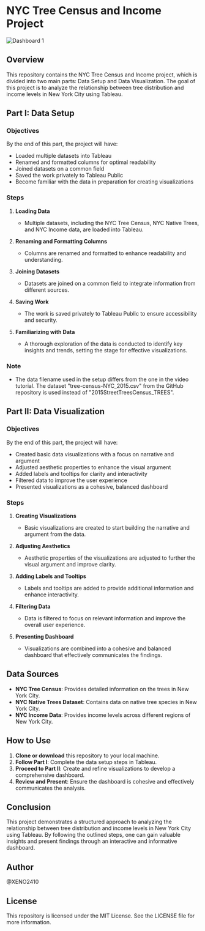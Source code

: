 # NYC Tree Census and Income Project

![Dashboard 1](https://github.com/user-attachments/assets/0afa30bc-2d46-47f0-88a3-6e1281ba6266)

## Overview

This repository contains the NYC Tree Census and Income project, which is divided into two main parts: Data Setup and Data Visualization. The goal of this project is to analyze the relationship between tree distribution and income levels in New York City using Tableau.

## Part I: Data Setup

### Objectives
By the end of this part, the project will have:
- Loaded multiple datasets into Tableau
- Renamed and formatted columns for optimal readability
- Joined datasets on a common field
- Saved the work privately to Tableau Public
- Become familiar with the data in preparation for creating visualizations

### Steps

1. **Loading Data**
   - Multiple datasets, including the NYC Tree Census, NYC Native Trees, and NYC Income data, are loaded into Tableau.

2. **Renaming and Formatting Columns**
   - Columns are renamed and formatted to enhance readability and understanding.

3. **Joining Datasets**
   - Datasets are joined on a common field to integrate information from different sources.

4. **Saving Work**
   - The work is saved privately to Tableau Public to ensure accessibility and security.

5. **Familiarizing with Data**
   - A thorough exploration of the data is conducted to identify key insights and trends, setting the stage for effective visualizations.

### Note
- The data filename used in the setup differs from the one in the video tutorial. The dataset "tree-census-NYC_2015.csv" from the GitHub repository is used instead of "2015StreetTreesCensus_TREES".

## Part II: Data Visualization

### Objectives
By the end of this part, the project will have:
- Created basic data visualizations with a focus on narrative and argument
- Adjusted aesthetic properties to enhance the visual argument
- Added labels and tooltips for clarity and interactivity
- Filtered data to improve the user experience
- Presented visualizations as a cohesive, balanced dashboard

### Steps

1. **Creating Visualizations**
   - Basic visualizations are created to start building the narrative and argument from the data.

2. **Adjusting Aesthetics**
   - Aesthetic properties of the visualizations are adjusted to further the visual argument and improve clarity.

3. **Adding Labels and Tooltips**
   - Labels and tooltips are added to provide additional information and enhance interactivity.

4. **Filtering Data**
   - Data is filtered to focus on relevant information and improve the overall user experience.

5. **Presenting Dashboard**
   - Visualizations are combined into a cohesive and balanced dashboard that effectively communicates the findings.

## Data Sources

- **NYC Tree Census**: Provides detailed information on the trees in New York City.
- **NYC Native Trees Dataset**: Contains data on native tree species in New York City.
- **NYC Income Data**: Provides income levels across different regions of New York City.

## How to Use

1. **Clone or download** this repository to your local machine.
2. **Follow Part I**: Complete the data setup steps in Tableau.
3. **Proceed to Part II**: Create and refine visualizations to develop a comprehensive dashboard.
4. **Review and Present**: Ensure the dashboard is cohesive and effectively communicates the analysis.

## Conclusion

This project demonstrates a structured approach to analyzing the relationship between tree distribution and income levels in New York City using Tableau. By following the outlined steps, one can gain valuable insights and present findings through an interactive and informative dashboard.

## Author

@XENO2410

## License

This repository is licensed under the MIT License. See the LICENSE file for more information.
